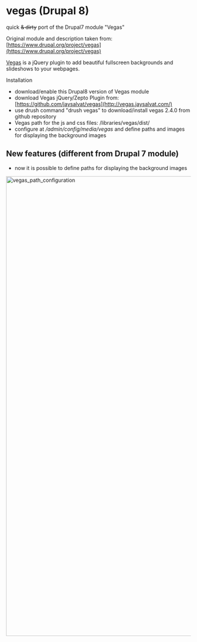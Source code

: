 # vegas (Drupal 8)
quick ~~&amp; dirty~~ port of the Drupal7 module "Vegas"

Original module and description taken from: [https://www.drupal.org/project/vegas](https://www.drupal.org/project/vegas)

[Vegas](http://vegas.jaysalvat.com/) is a jQuery plugin to add beautiful fullscreen backgrounds and slideshows to your webpages.

Installation

- download/enable this Drupal8 version of Vegas module 
- download Vegas jQuery/Zepto Plugin from: [https://github.com/jaysalvat/vegas](http://vegas.jaysalvat.com/)
- use drush command "drush vegas" to download/install vegas 2.4.0 from github repository
- Vegas path for the js and css files: /libraries/vegas/dist/ 
- configure at */admin/config/media/vegas* and define paths and images for displaying the background images 

New features (different from Drupal 7 module)
---------------------------------------------
- now it is possible to define paths for displaying the background images

<img width="1250" alt="vegas_path_configuration" src="https://cloud.githubusercontent.com/assets/4519686/20599887/f470b432-b250-11e6-8f20-1478cb52c2b2.png">
